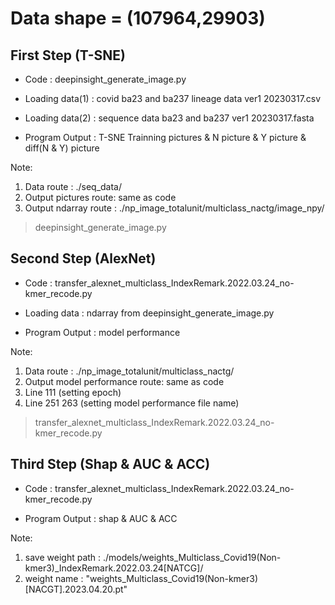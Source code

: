 # Data shape = (107964,29903)
## First Step (T-SNE)
* Code : deepinsight_generate_image.py

* Loading data(1) : covid ba23 and ba237 lineage data ver1 20230317.csv 
* Loading data(2) : sequence data ba23 and ba237 ver1 20230317.fasta

* Program Output : T-SNE Trainning pictures & N picture & Y picture & diff(N & Y) picture

Note: 
1. Data route : ./seq_data/
2. Output pictures route: same as code
3. Output ndarray route : ./np_image_totalunit/multiclass_nactg/image_npy/

> deepinsight_generate_image.py

## Second Step (AlexNet)
* Code : transfer_alexnet_multiclass_IndexRemark.2022.03.24_no-kmer_recode.py

* Loading data : ndarray from deepinsight_generate_image.py

* Program Output : model performance

Note: 
1. Data route : ./np_image_totalunit/multiclass_nactg/
2. Output model performance route: same as code
3. Line 111 (setting epoch)
4. Line 251 263 (setting model performance file name)

> transfer_alexnet_multiclass_IndexRemark.2022.03.24_no-kmer_recode.py
> 
## Third Step (Shap & AUC & ACC)
* Code : transfer_alexnet_multiclass_IndexRemark.2022.03.24_no-kmer_recode.py

* Program Output : shap & AUC & ACC

Note: 
1. save weight path : ./models/weights_Multiclass_Covid19(Non-kmer3)_IndexRemark.2022.03.24[NATCG]/
2. weight name : "weights_Multiclass_Covid19(Non-kmer3)[NACGT].2023.04.20.pt"
